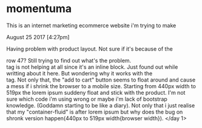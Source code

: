 # momentuma
This is an internet marketing ecommerce website i'm trying to make

<day1>
August 25 2017 [4:27pm]

Having problem with product layout. Not sure if it's because of the <div class="container-fluid"> row 47? Still trying to find out what's the problem. <br> tag is not helping at all since it's an inline block. Just found out while writting about it here. But wondering why it works with the <footer> tag. Not only that, the "add to cart" button seems to float around and cause a mess if i shrink the browser to a mobile size. Starting from 440px width to 519px the lorem ipsum suddeny float and stick with the product. I'm not sure which code i'm using wrong or maybe i'm lack of bootstrap knowledge. (Goddamn starting to be like a diary). Not only that i just realise that my "container-fluid" is after lorem ipsum but why does the bug on shronk version happen(440px to 519px width{browser width}).
</day 1>

